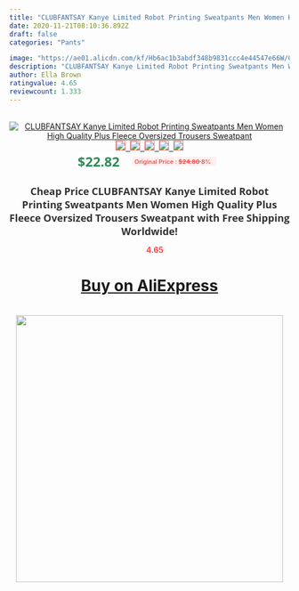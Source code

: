 ```yaml
---
title: "CLUBFANTSAY Kanye Limited Robot Printing Sweatpants Men Women High Quality Plus Fleece Oversized Trousers Sweatpant"
date: 2020-11-21T08:10:36.892Z
draft: false
categories: "Pants"

image: "https://ae01.alicdn.com/kf/Hb6ac1b3abdf348b9831ccc4e44547e66W/CLUBFANTSAY-Kanye-Limited-Robot-Printing-Sweatpants-Men-Women-High-Quality-Plus-Fleece-Oversized-Trousers-Sweatpant.jpg"
description: "CLUBFANTSAY Kanye Limited Robot Printing Sweatpants Men Women High Quality Plus Fleece Oversized Trousers Sweatpant"
author: Ella Brown
ratingvalue: 4.65
reviewcount: 1.333
---
```

<br>
<div style="text-align: center;">
<a href="https://s.click.aliexpress.com/e/_98maOt" target="_blank" rel="nofollow noopener noreferrer"><img alt="CLUBFANTSAY Kanye Limited Robot Printing Sweatpants Men Women High Quality Plus Fleece Oversized Trousers Sweatpant" class="magnifier-image" src="https://ae01.alicdn.com/kf/Hb6ac1b3abdf348b9831ccc4e44547e66W/CLUBFANTSAY-Kanye-Limited-Robot-Printing-Sweatpants-Men-Women-High-Quality-Plus-Fleece-Oversized-Trousers-Sweatpant.jpg_640x640.jpg">
<br>
<img style="border:1px solid salmon" src="https://ae01.alicdn.com/kf/Hb6ac1b3abdf348b9831ccc4e44547e66W/CLUBFANTSAY-Kanye-Limited-Robot-Printing-Sweatpants-Men-Women-High-Quality-Plus-Fleece-Oversized-Trousers-Sweatpant.jpg_120x120.jpg">&nbsp;&nbsp;<img style="border:1px solid salmon" src="https://ae01.alicdn.com/kf/H65ee8be8fad24f7c9b91906e59642847Q/CLUBFANTSAY-Kanye-Limited-Robot-Printing-Sweatpants-Men-Women-High-Quality-Plus-Fleece-Oversized-Trousers-Sweatpant.jpg_120x120.jpg">&nbsp;&nbsp;<img style="border:1px solid salmon" src="https://ae01.alicdn.com/kf/Hd71d3647e5f946e8965254931d71389f2/CLUBFANTSAY-Kanye-Limited-Robot-Printing-Sweatpants-Men-Women-High-Quality-Plus-Fleece-Oversized-Trousers-Sweatpant.jpg_120x120.jpg">&nbsp;&nbsp;<img style="border:1px solid salmon" src="https://ae01.alicdn.com/kf/H34cbb8a432df43b6b39d6db0b17db1eaR/CLUBFANTSAY-Kanye-Limited-Robot-Printing-Sweatpants-Men-Women-High-Quality-Plus-Fleece-Oversized-Trousers-Sweatpant.jpg_120x120.jpg">&nbsp;&nbsp;<img style="border:1px solid salmon" src="https://ae01.alicdn.com/kf/H13999ee0aabe4999b846ae1d5a731130x/CLUBFANTSAY-Kanye-Limited-Robot-Printing-Sweatpants-Men-Women-High-Quality-Plus-Fleece-Oversized-Trousers-Sweatpant.jpg_120x120.jpg"></a></div><br0>
<div style="text-align: center;"><span style="background-color: white; border: 0px; box-sizing: border-box; color: seagreen; display: inline-block; font-family: &quot;open sans&quot; , &quot;arial&quot; , &quot;helvetica&quot; , sans-serif , &quot;heiti&quot;; font-size: 24px; font-stretch: inherit; font-weight: 700; line-height: inherit; margin: 0px 10px 0px 0px; padding: 0px; vertical-align: middle;">$22.82 </span>
<span style="background: rgb(255 , 241 , 241); border-radius: 3px; border: 0px; box-sizing: border-box; color: #ff4747; display: inline-block; font-family: inherit; font-size: 12px; font-stretch: inherit; font-style: inherit; font-variant: inherit; font-weight: 600; line-height: inherit; margin: 0px; padding: 2px 5px; transform: scale(0.9); vertical-align: middle;">Original Price : <b style="text-decoration: line-through;">$24.80 </b> 8%&nbsp;&nbsp;</span></div>
<h1 style="color: #333333; display: inline-block; font-family: &quot;open sans&quot; , &quot;arial&quot; , &quot;helvetica&quot; , sans-serif , &quot;heiti&quot;; font-size: 18px; font-stretch: inherit; font-weight: 700; text-align: center;">Cheap Price CLUBFANTSAY Kanye Limited Robot Printing Sweatpants Men Women High Quality Plus Fleece Oversized Trousers Sweatpant with Free Shipping Worldwide!</h1>
<div style="color: #ff4747; text-align: center;">
<img src="https://4.bp.blogspot.com/-M0ZcTcb-5uY/XleCXlxnR4I/AAAAAAAAAEc/OrjgMkXV1oMQFaCRZj5HQwOCBcu3w1FegCPcBGAYYCw/s1600/star.png" style="height: 15px;">&nbsp;<b>4.65</b></div>
<div class="button_cont" align="center"><a class="buynow_a" href="https://s.click.aliexpress.com/e/_98maOt" target="_blank" rel="nofollow noopener noreferrer"><H1>Buy on AliExpress</H1></a></div><br>
<div class="separator" style="clear: both; text-align: center;">
<img src="https://lh3.googleusercontent.com/-pTy5HemUv9M/XlePHvY0dAI/AAAAAAAAAE4/0nX5iRUoIWY8eMW9Dpxeirr157OZliDIgCLcBGAsYHQ/s1600/badge.gif" width="480">
</div>
